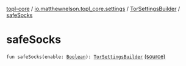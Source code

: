 [topl-core](../../index.md) / [io.matthewnelson.topl_core.settings](../index.md) / [TorSettingsBuilder](index.md) / [safeSocks](./safe-socks.md)

# safeSocks

`fun safeSocks(enable: `[`Boolean`](https://kotlinlang.org/api/latest/jvm/stdlib/kotlin/-boolean/index.html)`): `[`TorSettingsBuilder`](index.md) [(source)](https://github.com/05nelsonm/TorOnionProxyLibrary-Android/blob/master/topl-core/src/main/java/io/matthewnelson/topl_core/settings/TorSettingsBuilder.kt#L692)